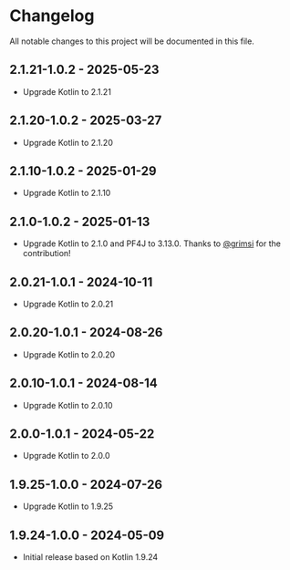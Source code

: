 # Changelog

All notable changes to this project will be documented in this file.

## 2.1.21-1.0.2 - 2025-05-23

- Upgrade Kotlin to 2.1.21

## 2.1.20-1.0.2 - 2025-03-27

- Upgrade Kotlin to 2.1.20

## 2.1.10-1.0.2 - 2025-01-29

- Upgrade Kotlin to 2.1.10

## 2.1.0-1.0.2 - 2025-01-13

- Upgrade Kotlin to 2.1.0 and PF4J to 3.13.0. Thanks to [@grimsi](https://github.com/grimsi) for the contribution!

## 2.0.21-1.0.1 - 2024-10-11

- Upgrade Kotlin to 2.0.21

## 2.0.20-1.0.1 - 2024-08-26

- Upgrade Kotlin to 2.0.20

## 2.0.10-1.0.1 - 2024-08-14

- Upgrade Kotlin to 2.0.10

## 2.0.0-1.0.1 - 2024-05-22

- Upgrade Kotlin to 2.0.0

## 1.9.25-1.0.0 - 2024-07-26

- Upgrade Kotlin to 1.9.25

## 1.9.24-1.0.0 - 2024-05-09

- Initial release based on Kotlin 1.9.24
